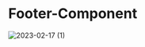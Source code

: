 # Footer-Component
 
![2023-02-17 (1)](https://user-images.githubusercontent.com/111579457/219666625-fbb6205f-f7cc-404d-9ef8-84208275733a.png)
